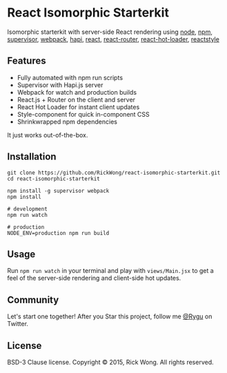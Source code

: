 # React Isomorphic Starterkit

Isomorphic starterkit with server-side React rendering using 
[node](https://iojs.org), 
[npm](https://www.npmjs.com/), 
[supervisor](https://www.npmjs.com/package/supervisor), 
[webpack](https://webpack.github.io/), 
[hapi](http://www.hapijs.com/), 
[react](https://facebook.github.io/react), 
[react-router](https://github.com/rackt/react-router), 
[react-hot-loader](https://gaearon.github.io/react-hot-loader), 
[reactstyle](https://github.com/RickWong/ReactStyle)

## Features

- Fully automated with npm run scripts
- Supervisor with Hapi.js server
- Webpack for watch and production builds
- React.js + Router on the client and server
- React Hot Loader for instant client updates
- Style-component for quick in-component CSS
- Shrinkwrapped npm dependencies

It just works out-of-the-box.

## Installation

	git clone https://github.com/RickWong/react-isomorphic-starterkit.git
	cd react-isomorphic-starterkit
	
	npm install -g supervisor webpack
	npm install
	
	# development 
	npm run watch  
	
	# production 
	NODE_ENV=production npm run build  

## Usage

Run `npm run watch` in your terminal and play with `views/Main.jsx` to get a feel of
the server-side rendering and client-side hot updates.

## Community

Let's start one together! After you Star this project, follow me [@Rygu](https://twitter.com/rygu)
on Twitter.

## License

BSD-3 Clause license. Copyright © 2015, Rick Wong. All rights reserved.
